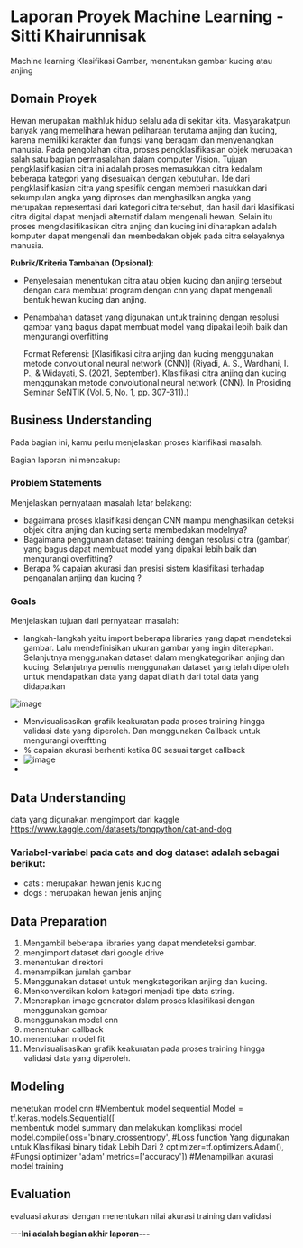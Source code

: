 # Laporan Proyek Machine Learning - Sitti Khairunnisak
Machine learning Klasifikasi Gambar, menentukan gambar kucing atau anjing

## Domain Proyek
Hewan merupakan makhluk hidup selalu ada di sekitar kita. Masyarakatpun banyak yang memelihara hewan peliharaan terutama anjing dan kucing, karena memiliki karakter dan fungsi yang
beragam dan menyenangkan manusia. Pada pengolahan citra, proses pengklasifikasian objek merupakan salah satu bagian permasalahan dalam computer Vision. Tujuan pengklasifikasian citra ini
adalah proses memasukkan citra kedalam beberapa kategori yang disesuaikan dengan kebutuhan. Ide dari pengklasifikasian citra yang spesifik dengan memberi masukkan dari sekumpulan angka 
yang diproses dan menghasilkan angka yang merupakan representasi dari kategori citra tersebut, dan hasil dari klasifikasi citra digital dapat menjadi alternatif dalam mengenali hewan.
Selain itu proses mengklasifikasikan citra anjing dan kucing ini diharapkan adalah komputer dapat mengenali dan membedakan objek pada citra selayaknya manusia.

**Rubrik/Kriteria Tambahan (Opsional)**:
- Penyelesaian menentukan citra atau objen kucing dan anjing tersebut dengan cara membuat program dengan cnn yang dapat mengenali bentuk hewan kucing dan anjing.
- Penambahan dataset yang digunakan untuk training dengan resolusi gambar yang bagus dapat membuat model yang dipakai lebih baik dan mengurangi overfitting
  
  Format Referensi:  [Klasifikasi citra anjing dan kucing menggunakan metode convolutional neural network (CNN)]
  (Riyadi, A. S., Wardhani, I. P., & Widayati, S. (2021, September). Klasifikasi citra anjing dan kucing menggunakan metode convolutional neural network (CNN). In Prosiding Seminar SeNTIK (Vol. 5, No. 1, pp. 307-311).) 

## Business Understanding

Pada bagian ini, kamu perlu menjelaskan proses klarifikasi masalah.

Bagian laporan ini mencakup:

### Problem Statements

Menjelaskan pernyataan masalah latar belakang:
- bagaimana proses klasifikasi dengan CNN mampu menghasilkan deteksi objek citra anjing dan kucing serta membedakan modelnya?
- Bagaimana penggunaan dataset training dengan resolusi citra (gambar) yang bagus dapat membuat model yang dipakai lebih baik dan mengurangi overfitting?
- Berapa % capaian akurasi dan presisi sistem klasifikasi terhadap penganalan anjing dan kucing ?


### Goals

Menjelaskan tujuan dari pernyataan masalah:
- langkah-langkah yaitu import beberapa libraries yang dapat mendeteksi gambar. Lalu mendefinisikan ukuran gambar yang ingin diterapkan. Selanjutnya menggunakan
dataset dalam mengkategorikan anjing dan kucing. Selanjutnya penulis menggunakan dataset yang telah diperoleh untuk mendapatkan data yang dapat dilatih dari
total data yang didapatkan

![image](https://github.com/sittikhairunnisak/sittikhairunnisak/assets/132251307/7f1e9a81-16f0-48ab-80a4-7327a2cc5072)

- Menvisualisasikan grafik keakuratan pada proses training hingga validasi data yang diperoleh. Dan menggunakan Callback untuk mengurangi overftting
- % capaian akurasi berhenti ketika 80 sesuai target callback
- ![image](https://github.com/sittikhairunnisak/sittikhairunnisak/assets/132251307/51278977-3994-4f31-8657-30ed102f43ef)
- 

## Data Understanding
data yang digunakan mengimport dari kaggle https://www.kaggle.com/datasets/tongpython/cat-and-dog

### Variabel-variabel pada cats and dog dataset adalah sebagai berikut:
- cats : merupakan hewan jenis kucing
- dogs : merupakan hewan jenis anjing

## Data Preparation
1. Mengambil beberapa libraries yang
dapat mendeteksi gambar.
2. mengimport dataset dari google drive
3. menentukan direktori
4. menampilkan jumlah gambar
5. Menggunakan dataset untuk
mengkategorikan anjing dan kucing.
6. Menkonversikan kolom kategori
menjadi tipe data string.
7. Menerapkan image generator dalam
proses klasifikasi dengan menggunakan
gambar
8. menggunakan model cnn
9. menentukan callback
10. menentukan model fit
11. Menvisualisasikan grafik keakuratan
pada proses training hingga validasi
data yang diperoleh.


## Modeling
menetukan model cnn
 #Membentuk model sequential
Model = tf.keras.models.Sequential([                                                
membentuk model summary
dan melakukan komplikasi model
model.compile(loss='binary_crossentropy',                                         #Loss function Yang digunakan untuk Klasifikasi binary tidak Lebih Dari 2
              optimizer=tf.optimizers.Adam(),                                     #Fungsi optimizer 'adam'
              metrics=['accuracy'])                                               #Menampilkan akurasi model training

## Evaluation
evaluasi akurasi dengan menentukan nilai akurasi training dan validasi

**---Ini adalah bagian akhir laporan---**
